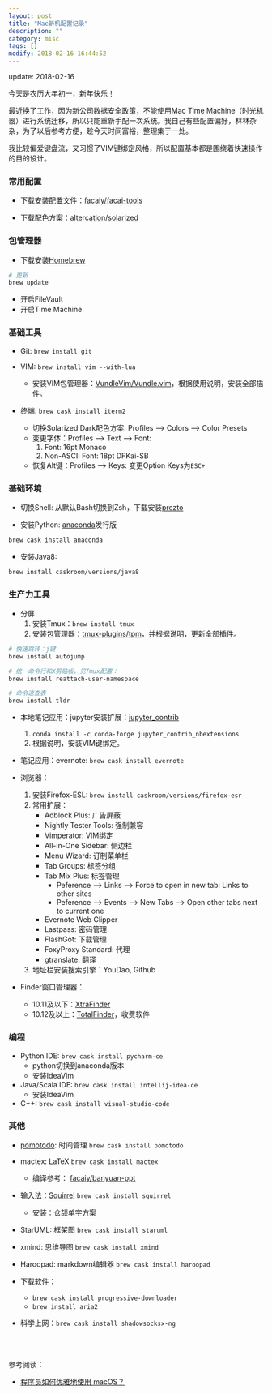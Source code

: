 ```yaml
---
layout: post
title: "Mac新机配置记录"
description: ""
category: misc
tags: []
modify: 2018-02-16 16:44:52
---
```


update: 2018-02-16


今天是农历大年初一，新年快乐！

最近换了工作，因为新公司数据安全政策，不能使用Mac Time Machine（时光机器）进行系统迁移，所以只能重新手配一次系统。我自己有些配置偏好，林林杂杂，为了以后参考方便，趁今天时间富裕，整理集于一处。

我比较偏爱键盘流，又习惯了VIM键绑定风格，所以配置基本都是围绕着快速操作的目的设计。


### 常用配置

+ 下载安装配置文件：[facaiy/facai-tools](https://github.com/facaiy/facai-tools)

+ 下载配色方案：[altercation/solarized](https://github.com/altercation/solarized)


### 包管理器

+ 下载安装[Homebrew](https://brew.sh/)

```bash
# 更新
brew update
```

+ 开启FileVault
+ 开启Time Machine


### 基础工具

+ Git: `brew install git`

+ VIM: `brew install vim --with-lua`
  - 安装VIM包管理器：[VundleVim/Vundle.vim](https://github.com/VundleVim/Vundle.vim)，根据使用说明，安装全部插件。

+ 终端: `brew cask install iterm2`
  - 切换Solarized Dark配色方案: Profiles --> Colors --> Color Presets
  - 变更字体：Profiles --> Text --> Font:
    1. Font: 16pt Monaco
    2. Non-ASCII Font: 18pt DFKai-SB
  - 恢复Alt键：Profiles --> Keys: 变更Option Keys为`ESC+`


### 基础环境

+ 切换Shell: 从默认Bash切换到Zsh，下载安装[prezto](https://github.com/sorin-ionescu/prezto)

+ 安装Python: [anaconda](https://www.anaconda.com/)发行版

```bash
brew cask install anaconda
```

+ 安装Java8:

```bash
brew install caskroom/versions/java8
```


### 生产力工具

+ 分屏
  1. 安装Tmux：`brew install tmux`
  2. 安装包管理器：[tmux-plugins/tpm](https://github.com/tmux-plugins/tpm)，并根据说明，更新全部插件。


```bash
# 快速跳转：j键
brew install autojump

# 统一命令行和X剪贴板，见Tmux配置：
brew install reattach-user-namespace

# 命令速查表
brew install tldr
```

+ 本地笔记应用：jupyter安装扩展：[jupyter_contrib](https://github.com/ipython-contrib/jupyter_contrib_nbextensions)
  1. `conda install -c conda-forge jupyter_contrib_nbextensions`
  2. 根据说明，安装VIM键绑定。

+ 笔记应用：evernote: `brew cask install evernote`

+ 浏览器：
  1. 安装Firefox-ESL: `brew install caskroom/versions/firefox-esr`
  2. 常用扩展：
     + Adblock Plus: 广告屏蔽
     + Nightly Tester Tools: 强制兼容
     + Vimperator: VIM绑定
     + All-in-One Sidebar: 侧边栏
     + Menu Wizard: 订制菜单栏
     + Tab Groups: 标签分组
     + Tab Mix Plus: 标签管理
	   - Peference --> Links --> Force to open in new tab: Links to other sites
	   - Peference --> Events --> New Tabs --> Open other tabs next to current one
     + Evernote Web Clipper
     + Lastpass: 密码管理
     + FlashGot: 下载管理
     + FoxyProxy Standard: 代理
     + gtranslate: 翻译
  3. 地址栏安装搜索引擎：YouDao, Github

+ Finder窗口管理器：
  - 10.11及以下：[XtraFinder](https://www.trankynam.com/xtrafinder/)
  - 10.12及以上：[TotalFinder](https://totalfinder.binaryage.com/)，收费软件


### 编程

+ Python IDE: `brew cask install pycharm-ce`
  - python切换到anaconda版本
  - 安装IdeaVim
+ Java/Scala IDE: `brew cask install intellij-idea-ce`
  - 安装IdeaVim
+ C++: `brew cask install visual-studio-code`


### 其他

+ [pomotodo](https://pomotodo.com/): 时间管理 `brew cask install pomotodo`
+ mactex: LaTeX `brew cask install mactex`
  - 编译参考： [facaiy/banyuan-ppt](https://github.com/facaiy/banyuan-ppt)

+ 输入法：[Squirrel](http://rime.im/) `brew cask install squirrel`
  - 安装：[仓颉单字方案](https://github.com/facaiy/facai-tools/tree/master/config/squirrel)

+ StarUML: 框架图 `brew cask install staruml`
+ xmind: 思维导图 `brew cask install xmind`

+ Haroopad: markdown编辑器 `brew cask install haroopad`
+ 下载软件：
   - `brew cask install progressive-downloader`
   - `brew install aria2`

+ 科学上网：`brew cask install shadowsocksx-ng`

<br/>
<br/>

参考阅读：

+ [程序员如何优雅地使用 macOS？](https://www.zhihu.com/question/20873070)
